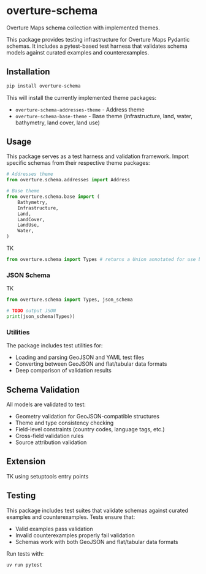 # overture-schema

Overture Maps schema collection with implemented themes.

This package provides testing infrastructure for Overture Maps Pydantic schemas. It includes a pytest-based test harness that validates schema models against curated examples and counterexamples.

## Installation

```bash
pip install overture-schema
```

This will install the currently implemented theme packages:

- `overture-schema-addresses-theme` - Address theme
- `overture-schema-base-theme` - Base theme (infrastructure, land, water, bathymetry, land cover, land use)

## Usage

This package serves as a test harness and validation framework. Import specific schemas from their
respective theme packages:

```python
# Addresses theme
from overture.schema.addresses import Address

# Base theme
from overture.schema.base import (
    Bathymetry,
    Infrastructure,
    Land,
    LandCover,
    LandUse,
    Water,
)
```

TK

```python
from overture.schema import Types # returns a Union annotated for use by Pydantic as a discriminated union
```

### JSON Schema

TK

```python
from overture.schema import Types, json_schema

# TODO output JSON
print(json_schema(Types))
```

### Utilities

The package includes test utilities for:

- Loading and parsing GeoJSON and YAML test files
- Converting between GeoJSON and flat/tabular data formats
- Deep comparison of validation results

## Schema Validation

All models are validated to test:

- Geometry validation for GeoJSON-compatible structures
- Theme and type consistency checking
- Field-level constraints (country codes, language tags, etc.)
- Cross-field validation rules
- Source attribution validation

## Extension

TK using setuptools entry points

## Testing

This package includes test suites that validate schemas against curated examples and
counterexamples. Tests ensure that:

- Valid examples pass validation
- Invalid counterexamples properly fail validation
- Schemas work with both GeoJSON and flat/tabular data formats

Run tests with:

```bash
uv run pytest
```
